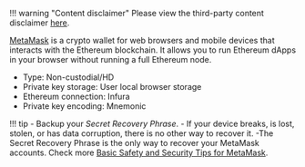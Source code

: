 !!! warning "Content disclaimer"
    Please view the third-party content disclaimer [here](https://github.com/0xPolygon/polygon-docs/blob/main/CONTENT_DISCLAIMER.md).

[MetaMask](https://metamask.io/) is a crypto wallet for web browsers and mobile devices that interacts with the Ethereum blockchain. It allows you to run Ethereum dApps in your browser without running a full Ethereum node.

- Type: Non-custodial/HD
- Private key storage: User local browser storage 
- Ethereum connection: Infura 
- Private key encoding: Mnemonic 

!!! tip
    - Backup your *Secret Recovery Phrase*. 
    - If your device breaks, is lost, stolen, or has data corruption, there is no other way to recover it. 
    -The Secret Recovery Phrase is the only way to recover your MetaMask accounts. Check more [Basic Safety and Security Tips for MetaMask](https://metamask.zendesk.com/hc/en-us/articles/360015489591-Basic-Safety-and-Security-Tips-for-MetaMask).

